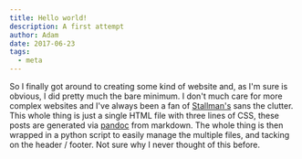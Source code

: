 ```yaml
---
title: Hello world!
description: A first attempt
author: Adam
date: 2017-06-23
tags:
  - meta
---
```

So I finally got around to creating some kind of website and, as I'm sure is obvious, I did pretty much the bare minimum. I don't much care for more complex websites and I've always been a fan of [Stallman's](https://stallman.org/) sans the clutter. This whole thing is just a single HTML file with three lines of CSS, these posts are generated via [pandoc](http://pandoc.org/) from markdown. The whole thing is then wrapped in a python script to easily manage the multiple files, and tacking on the header / footer. Not sure why I never thought of this before.
